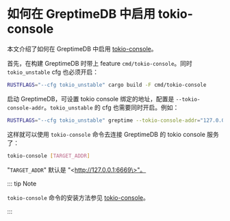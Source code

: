 # 如何在 GreptimeDB 中启用 tokio-console

本文介绍了如何在 GreptimeDB 中启用 [tokio-console](https://github.com/tokio-rs/console)。

首先，在构建 GreptimeDB 时带上 feature `cmd/tokio-console`。同时 `tokio_unstable` cfg 也必须开启：

```bash
RUSTFLAGS="--cfg tokio_unstable" cargo build -F cmd/tokio-console
```

启动 GreptimeDB，可设置 tokio console 绑定的地址，配置是 `--tokio-console-addr`。`tokio_unstable` 的 cfg 也需要同时开启。例如：

```bash
RUSTFLAGS="--cfg tokio_unstable" greptime --tokio-console-addr="127.0.0.1:6669" standalone start
```

这样就可以使用 `tokio-console` 命令去连接 GreptimeDB 的 tokio console 服务了：

```bash
tokio-console [TARGET_ADDR]
```

"`TARGET_ADDR`" 默认是 "\<http://127.0.0.1:6669\>"。

::: tip Note

`tokio-console` 命令的安装方法参见 [tokio-console](https://github.com/tokio-rs/console)。

:::
